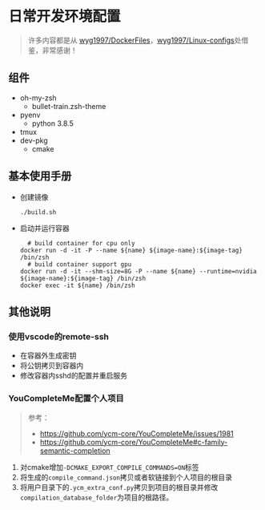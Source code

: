 # 日常开发环境配置

> 许多内容都是从 [wyg1997/DockerFiles](https://github.com/wyg1997/DockerFiles)，[wyg1997/Linux-configs](https://github.com/wyg1997/Linux-configs)处借鉴，非常感谢！

## 组件

- oh-my-zsh
  - bullet-train.zsh-theme
- pyenv
  - python 3.8.5
- tmux
- dev-pkg
	- cmake

## 基本使用手册
- 创建镜像
  ```shell
  ./build.sh
  ```
- 启动并运行容器
  ```shell
	# build container for cpu only
  docker run -d -it -P --name ${name} ${image-name}:${image-tag} /bin/zsh
	# build container support gpu
  docker run -d -it --shm-size=8G -P --name ${name} --runtime=nvidia ${image-name}:${image-tag} /bin/zsh
  docker exec -it ${name} /bin/zsh
  ```
## 其他说明
### 使用vscode的remote-ssh

- 在容器外生成密钥
- 将公钥拷贝到容器内
- 修改容器内sshd的配置并重启服务

### YouCompleteMe配置个人项目

> 参考：
>
> * https://github.com/ycm-core/YouCompleteMe/issues/1981
> * https://github.com/ycm-core/YouCompleteMe#c-family-semantic-completion

1. 对cmake增加`-DCMAKE_EXPORT_COMPILE_COMMANDS=ON`标签
2. 将生成的`compile_command.json`拷贝或者软链接到个人项目的根目录
3. 将用户目录下的`.ycm_extra_conf.py`拷贝到项目的根目录并修改`compilation_database_folder`为项目的根路径。